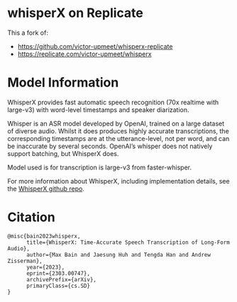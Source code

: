 # whisperX on Replicate

This a fork of:

- https://github.com/victor-upmeet/whisperx-replicate
- https://replicate.com/victor-upmeet/whisperx

# Model Information

WhisperX provides fast automatic speech recognition (70x realtime with large-v3) with word-level timestamps and speaker diarization.

Whisper is an ASR model developed by OpenAI, trained on a large dataset of diverse audio. Whilst it does produces highly accurate transcriptions, the corresponding timestamps are at the utterance-level, not per word, and can be inaccurate by several seconds. OpenAI’s whisper does not natively support batching, but WhisperX does.

Model used is for transcription is large-v3 from faster-whisper.

For more information about WhisperX, including implementation details, see the [WhisperX github repo](https://github.com/m-bain/whisperX).

# Citation

```
@misc{bain2023whisperx,
      title={WhisperX: Time-Accurate Speech Transcription of Long-Form Audio},
      author={Max Bain and Jaesung Huh and Tengda Han and Andrew Zisserman},
      year={2023},
      eprint={2303.00747},
      archivePrefix={arXiv},
      primaryClass={cs.SD}
}
```
